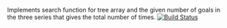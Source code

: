 Implements search function for tree array and the given number of goals in the three series that gives the total number of times.
[![Build Status](https://travis-ci.org/dilaradogan/myDemoApp.svg?branch=master)](https://travis-ci.org/dilaradogan/myDemoApp)



